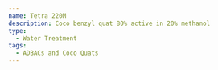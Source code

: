 ```yaml
---
name: Tetra 220M
description: Coco benzyl quat 80% active in 20% methanol
type:
  - Water Treatment
tags:
  - ADBACs and Coco Quats
---
```

